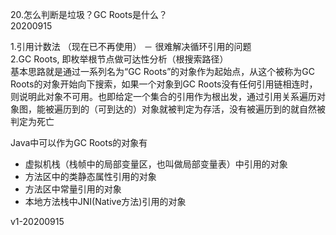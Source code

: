 20.怎么判断是垃圾？GC Roots是什么？  
20200915  

1.引用计数法 （现在已不再使用） － 很难解决循环引用的问题  
2.GC Roots, 即枚举根节点做可达性分析（根搜索路径）  
	基本思路就是通过一系列名为“GC Roots”的对象作为起始点，从这个被称为GC Roots的对象开始向下搜索，如果一个对象到GC Roots没有任何引用链相连时，则说明此对象不可用。也即给定一个集合的引用作为根出发，通过引用关系遍历对象图，能被遍历到的（可到达的）对象就被判定为存活，没有被遍历到的就自然被判定为死亡  

Java中可以作为GC Roots的对象有  
* 虚拟机栈（栈帧中的局部变量区，也叫做局部变量表）中引用的对象  
* 方法区中的类静态属性引用的对象  
* 方法区中常量引用的对象  
* 本地方法栈中JNI(Native方法)引用的对象  

v1-20200915